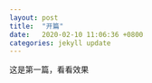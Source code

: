 ```yaml
---
layout: post
title:  "开篇"
date:   2020-02-10 11:06:36 +0800
categories: jekyll update
---
```

这是第一篇，看看效果

